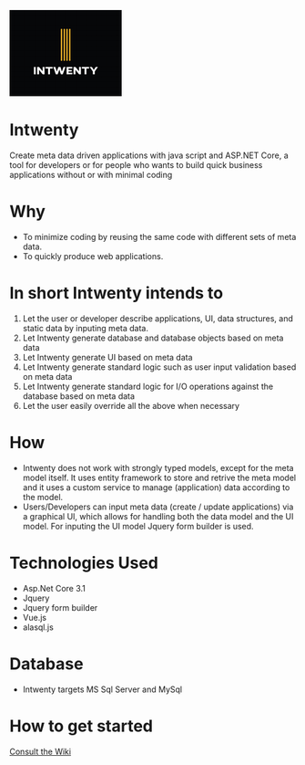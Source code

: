 ![alt text](https://github.com/Domitor/Intwenty/blob/master/Intwenty/wwwroot/images/intwenty_loggo_small.png)


# Intwenty
Create meta data driven applications with java script and ASP.NET Core, a tool for developers or for people who wants to build quick business applications without or with minimal coding

# Why
- To minimize coding by reusing the same code with different sets of meta data.
- To quickly produce web applications.

# In short Intwenty intends to
1. Let the user or developer describe applications, UI, data structures, and static data by inputing meta data.
2. Let Intwenty generate database and database objects based on meta data
3. Let Intwenty generate UI based on meta data
4. Let Intwenty generate standard logic such as user input validation based on meta data
5. Let Intwenty generate standard logic for I/O operations against the database based on meta data
6. Let the user easily override all the above when necessary

# How
- Intwenty does not work with strongly typed models, except for the meta model itself. It uses entity framework to store and retrive the meta model and it uses a custom service to manage (application) data according to the model.
- Users/Developers can input meta data (create / update applications) via a graphical UI, which allows for handling both the data model and the UI model. For inputing the UI model Jquery form builder is used. 

# Technologies Used
- Asp.Net Core 3.1
- Jquery
- Jquery form builder
- Vue.js
- alasql.js

# Database
- Intwenty targets MS Sql Server and MySql

# How to get started
<a href="https://github.com/Domitor/Intwenty/wiki">Consult the Wiki</a>








